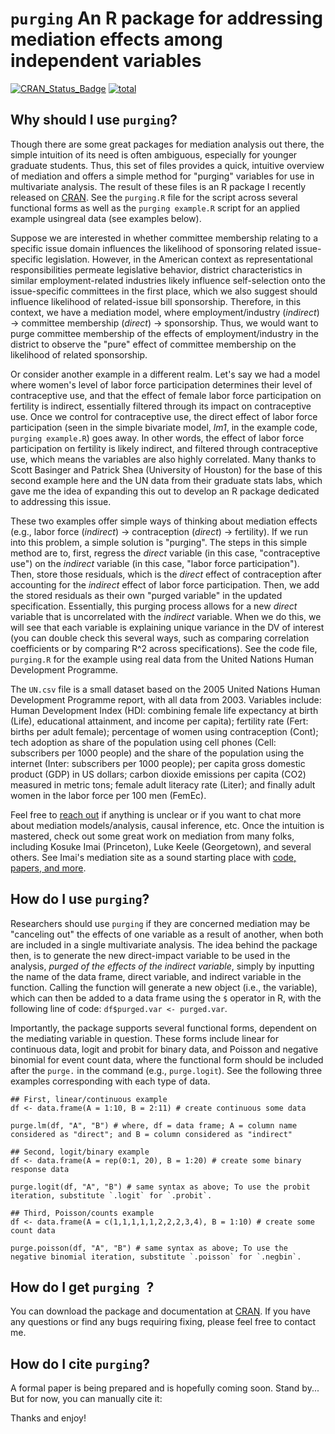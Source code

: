 # `purging` An R package for addressing mediation effects among independent variables
[![CRAN_Status_Badge](http://www.r-pkg.org/badges/version/purging)](http://cran.r-project.org/package=purging)
[![total](http://cranlogs.r-pkg.org/badges/grand-total/purging)](http://cranlogs.r-pkg.org/)

## Why should I use `purging`?

Though there are some great packages for mediation analysis out there, the simple intuition of its need is often ambiguous, especially for younger graduate students. Thus, this set of files provides a quick, intuitive overview of mediation and offers a simple method for "purging" variables for use in multivariate analysis. The result of these files is an R package I recently released on [CRAN](https://CRAN.R-project.org/package=purging). See the `purging.R` file for the script across several functional forms as well as the `purging example.R` script for an applied example usingreal data (see examples below).

Suppose we are interested in whether committee membership relating to a specific issue domain influences the likelihood of sponsoring related issue-specific legislation. However, in the American context as representational responsibilities permeate legislative behavior, district characteristics in similar employment-related industries likely influence self-selection onto the issue-specific committees in the first place, which we also suggest should influence likelihood of related-issue bill sponsorship. Therefore, in this context, we have a mediation model, where employment/industry (_indirect_) -> committee membership (_direct_) -> sponsorship. Thus, we would want to purge committee membership of the effects of employment/industry in the district to observe the "pure" effect of committee membership on the likelihood of related sponsorship. 

Or consider another example in a different realm. Let's say we had a model where women's level of labor force participation determines their level of contraceptive use, and that the effect of female labor force participation on fertility is indirect, essentially filtered through its impact on contraceptive use. Once we control for contraceptive use, the direct effect of labor force participation (seen in the simple bivariate model, _lm1_, in the example code, `purging example.R`) goes away. In other words, the effect of labor force participation on fertility is likely indirect, and filtered through contraceptive use, which means the variables are also highly correlated. Many thanks to Scott Basinger and Patrick Shea (University of Houston) for the base of this second example here and the UN data from their graduate stats labs, which gave me the idea of expanding this out to develop an R package dedicated to addressing this issue.

These two examples offer simple ways of thinking about mediation effects (e.g., labor force (_indirect_) -> contraception (_direct_) -> fertility). If we run into this problem, a simple solution is "purging". The steps in this simple method are to, first, regress the _direct_ variable (in this case, "contraceptive use") on the _indirect_ variable (in this case, "labor force participation"). Then, store those residuals, which is the _direct_ effect of contraception after accounting for the _indirect_ effect of labor force participation. Then, we add the stored residuals as their own "purged variable" in the updated specification. Essentially, this purging process allows for a new _direct_ variable that is uncorrelated with the _indirect_ variable. When we do this, we will see that each variable is explaining unique variance in the DV of interest (you can double check this several ways, such as comparing correlation coefficients or by comparing R^2 across specifications). See the code file, `purging.R` for the example using real data from the United Nations Human Development Programme.

The `UN.csv` file is a small dataset based on the 2005 United Nations Human Development Programme report, with all data from 2003. Variables include: Human Development Index (HDI: combining female life expectancy at birth (Life), educational attainment, and income per capita); fertility rate (Fert: births per adult female); percentage of women using contraception (Cont); tech adoption as share of the population using cell phones (Cell: subscribers per 1000 people) and the share of the population using the internet (Inter: subscribers per 1000 people); per capita gross domestic product (GDP) in US dollars; carbon dioxide emissions per capita (CO2) measured in metric tons; female adult literacy rate (Liter); and finally adult women in the labor force per 100 men (FemEc).

Feel free to [reach out](http://www.philipdwaggoner.com/) if anything is unclear or if you want to chat more about mediation models/analysis, causal inference, etc. Once the intuition is mastered, check out some great work on mediation from many folks, including Kosuke Imai (Princeton), Luke Keele (Georgetown), and several others. See Imai's mediation site as a sound starting place with [code, papers, and more](https://imai.princeton.edu/projects/mechanisms.html). 

## How do I use `purging`?

Researchers should use `purging` if they are concerned mediation may be "canceling out" the effects of one variable as a result of another, when both are included in a single multivariate analysis. The idea behind the package then, is to generate the new direct-impact variable to be used in the analysis, _purged of the effects of the indirect variable_, simply by inputting the name of the data frame, direct variable, and indirect variable in the function. Calling the function will generate a new object (i.e., the variable), which can then be added to a data frame using the `$` operator in R, with the following line of code: `df$purged.var <- purged.var`.

Importantly, the package supports several functional forms, dependent on the mediating variable in question. These forms include linear for continuous data, logit and probit for binary data, and Poisson and negative binomial for event count data, where the functional form should be included after the `purge.` in the command (e.g., `purge.logit`). See the following three examples corresponding with each type of data.

```{r }
## First, linear/continuous example
df <- data.frame(A = 1:10, B = 2:11) # create continuous some data

purge.lm(df, "A", "B") # where, df = data frame; A = column name considered as "direct"; and B = column considered as "indirect"

## Second, logit/binary example
df <- data.frame(A = rep(0:1, 20), B = 1:20) # create some binary response data

purge.logit(df, "A", "B") # same syntax as above; To use the probit iteration, substitute `.logit` for `.probit`.

## Third, Poisson/counts example
df <- data.frame(A = c(1,1,1,1,1,2,2,2,3,4), B = 1:10) # create some count data

purge.poisson(df, "A", "B") # same syntax as above; To use the negative binomial iteration, substitute `.poisson` for `.negbin`.
```

## How do I get `purging `?

You can download the package and documentation at [CRAN](https://CRAN.R-project.org/package=purging). If you have any questions or find any bugs requiring fixing, please feel free to contact me.

## How do I cite `purging`?

A formal paper is being prepared and is hopefully coming soon. Stand by... But for now, you can manually cite it:



Thanks and enjoy!
